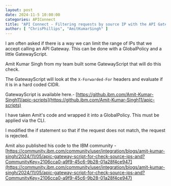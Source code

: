 ```yaml
---
layout: post
date: 2024-11-5 10:00:00
categories: APIConnect
title: "API Connect - Filtering requests by source IP with the API Gateway."
author: [ "ChrisPhillips", "AmitKumarSingh" ]
---
```


I am often asked if there is a way we can limit the range of IPs that we accept calling an API Gateway. This can be done with a GlobalPolicy and a little GatewayScript.

Amit Kumar Singh from my team built some GatewayScript that will do this check.


<!--more-->

The GatewayScript will look at the `X-Forwarded-For` headers and evaluate if it is in a hard coded CIDR.

GatewayScript is available here.- [https://github.ibm.com/Amit-Kumar-Singh11/apic-scripts](https://github.ibm.com/Amit-Kumar-Singh11/apic-scripts)

I have taken Amit's code and wrapped it into a GlobalPolicy. This must be applied via the CLI.  
<script src="https://gist.github.com/ChrisPhillips-cminion/4979bf545c0e806bcdb1c36cd320724e.js"></script>

I modified the if statement so that if the request does not match, the request is rejected.

Amit also published his code to the IBM community -  [https://community.ibm.com/community/user/integration/blogs/amit-kumar-singh/2024/11/05/apic-gateway-script-for-check-source-ips-and?CommunityKey=2106cca0-a9f9-45c6-9b28-01a28f4ce947](https://community.ibm.com/community/user/integration/blogs/amit-kumar-singh/2024/11/05/apic-gateway-script-for-check-source-ips-and?CommunityKey=2106cca0-a9f9-45c6-9b28-01a28f4ce947)
